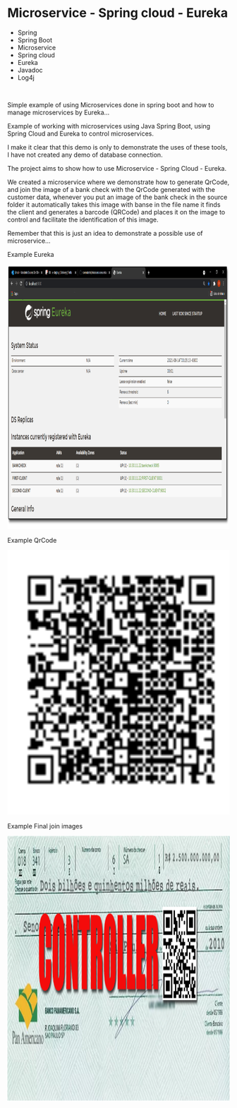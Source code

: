 # Microservice - Spring cloud - Eureka 

<ul>
<li>Spring</li> 
<li>Spring Boot</li>
<li>Microservice</li> 
<li>Spring cloud</li> 
<li>Eureka</li> 
<li>Javadoc</li> 
<li>Log4j</li> 
</ul>
</br>
<p> Simple example of using Microservices done in spring boot and how to manage microservices by Eureka…</p>

<p> Example of working with microservices using Java Spring Boot, using Spring Cloud and Eureka to control microservices.</p>

<p> I make it clear that this demo is only to demonstrate the uses of these tools, I have not created any demo of database connection.</p>

<p> The project aims to show how to use Microservice - Spring Cloud - Eureka.</p>

<p> We created a microservice where we demonstrate how to generate QrCode, and join the image of a bank check with the QrCode generated with the customer data, whenever you put an image of the bank check in the source folder it automatically takes this image with banse in the file name it finds the client and generates a barcode (QRCode) and places it on the image to control and facilitate the identification of this image.</p>

<p> Remember that this is just an idea to demonstrate a possible use of microservice...</p>

<p>Example Eureka</p>
<img src="https://github.com/sovanderlei/microserviceeurekacloud/blob/main/imagemexemplo/eureka.png" style="width:600px;height:600px;" 
alt="Minha Figura">
</br>
<p>Example QrCode</p>
<img src="https://github.com/sovanderlei/microserviceeurekacloud/blob/main/imagemexemplo/QrCode0002.jpg" style="width:600px;height:600px;" 
alt="Minha Figura">
</br>
<p>Example Final join images</p>
<img src="https://github.com/sovanderlei/microserviceeurekacloud/blob/main/imagemexemplo/ChequeExemplos.png" style="width:600px;height:600px;" 
alt="Minha Figura">
</br>


</br>


